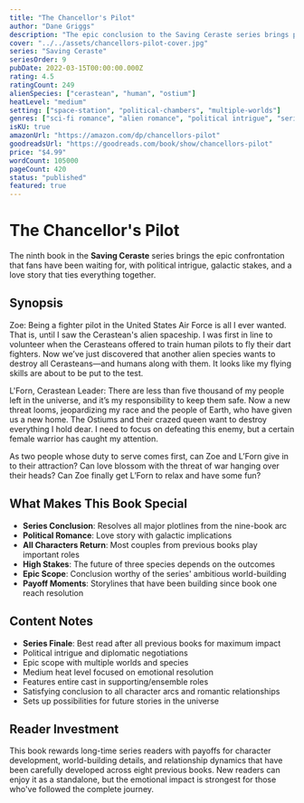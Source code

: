 ```yaml
---
title: "The Chancellor's Pilot"
author: "Dane Griggs"
description: "The epic conclusion to the Saving Ceraste series brings political intrigue, high-stakes action, and one final love story that ties together nine books of human-Cerastean cooperation, romance, and the fight for survival."
cover: "../../assets/chancellors-pilot-cover.jpg"
series: "Saving Ceraste"
seriesOrder: 9
pubDate: 2022-03-15T00:00:00.000Z
rating: 4.5
ratingCount: 249
alienSpecies: ["cerastean", "human", "ostium"]
heatLevel: "medium"
setting: ["space-station", "political-chambers", "multiple-worlds"]
genres: ["sci-fi romance", "alien romance", "political intrigue", "series finale"]
isKU: true
amazonUrl: "https://amazon.com/dp/chancellors-pilot"
goodreadsUrl: "https://goodreads.com/book/show/chancellors-pilot"
price: "$4.99"
wordCount: 105000
pageCount: 420
status: "published"
featured: true
---
```


# The Chancellor's Pilot

The ninth book in the **Saving Ceraste** series brings the epic confrontation that fans have been waiting for, with political intrigue, galactic stakes, and a love story that ties everything together.

## Synopsis

Zoe: Being a fighter pilot in the United States Air Force is all I ever wanted. That is, until I saw the Cerastean's alien spaceship. I was first in line to volunteer when the Cerasteans offered to train human pilots to fly their dart fighters. Now we’ve just discovered that another alien species wants to destroy all Cerasteans—and humans along with them. It looks like my flying skills are about to be put to the test.

L'Forn, Cerastean Leader: There are less than five thousand of my people left in the universe, and it’s my responsibility to keep them safe. Now a new threat looms, jeopardizing my race and the people of Earth, who have given us a new home. The Ostiums and their crazed queen want to destroy everything I hold dear. I need to focus on defeating this enemy, but a certain female warrior has caught my attention.

As two people whose duty to serve comes first, can Zoe and L’Forn give in to their attraction? Can love blossom with the threat of war hanging over their heads? Can Zoe finally get L’Forn to relax and have some fun?

## What Makes This Book Special

- **Series Conclusion**: Resolves all major plotlines from the nine-book arc
- **Political Romance**: Love story with galactic implications
- **All Characters Return**: Most couples from previous books play important roles
- **High Stakes**: The future of three species depends on the outcomes
- **Epic Scope**: Conclusion worthy of the series' ambitious world-building
- **Payoff Moments**: Storylines that have been building since book one reach resolution

## Content Notes

- **Series Finale**: Best read after all previous books for maximum impact
- Political intrigue and diplomatic negotiations
- Epic scope with multiple worlds and species
- Medium heat level focused on emotional resolution
- Features entire cast in supporting/ensemble roles
- Satisfying conclusion to all character arcs and romantic relationships
- Sets up possibilities for future stories in the universe

## Reader Investment

This book rewards long-time series readers with payoffs for character development, world-building details, and relationship dynamics that have been carefully developed across eight previous books. New readers can enjoy it as a standalone, but the emotional impact is strongest for those who've followed the complete journey.